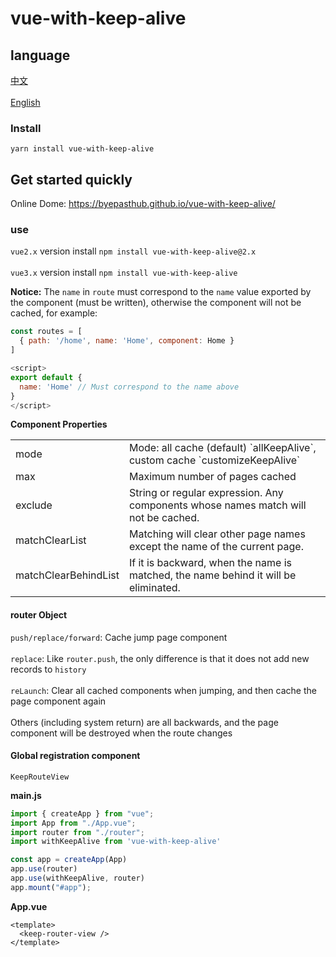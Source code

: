 # vue-with-keep-alive

## language
<a href="./README.md">中文</a></br>  
<a href="./README_en-US.md">English</a></br>

### Install
```
yarn install vue-with-keep-alive
```

## Get started quickly
Online Dome: <a href="https://byepasthub.github.io/vue-with-keep-alive/">https://byepasthub.github.io/vue-with-keep-alive/</a>
### use
`vue2.x` version install `npm install vue-with-keep-alive@2.x`</br>  
`vue3.x` version install `npm install vue-with-keep-alive`

**Notice:**
The `name` in `route` must correspond to the `name` value exported by the component (must be written), otherwise the component will not be cached, for example:
```js
const routes = [
  { path: '/home', name: 'Home', component: Home }
]

<script>
export default {
  name: 'Home' // Must correspond to the name above
}
</script>
```

**Component Properties**
<table class="table table-bordered table-striped table-condensed">
  <tr>
    <td>mode</td>
	  <td>Mode: all cache (default) `allKeepAlive`, custom cache `customizeKeepAlive`</td>
  </tr>
  <tr>
    <td>max</td>
	  <td>Maximum number of pages cached</td>
  </tr>
  <tr>
    <td>exclude</td>
	  <td>String or regular expression. Any components whose names match will not be cached.</td>
  </tr>
  <tr>
    <td>matchClearList</td>
	  <td>Matching will clear other page names except the name of the current page.</td>
  </tr>
  <tr>
    <td>matchClearBehindList</td>
	  <td>If it is backward, when the name is matched, the name behind it will be eliminated.</td>
  </tr>
</table>

#### router Object
`push/replace/forward`: Cache jump page component</br>  
`replace`: Like `router.push`, the only difference is that it does not add new records to `history`</br>  
`reLaunch`: Clear all cached components when jumping, and then cache the page component again</br>  
Others (including system return) are all backwards, and the page component will be destroyed when the route changes</br>

#### Global registration component
`KeepRouteView`

**main.js**
```js
import { createApp } from "vue";
import App from "./App.vue";
import router from "./router";
import withKeepAlive from 'vue-with-keep-alive'

const app = createApp(App)
app.use(router)
app.use(withKeepAlive, router)
app.mount("#app");
```

**App.vue**
```vue
<template>
  <keep-router-view />
</template>
```
